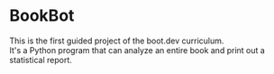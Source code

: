 # BookBot
This is the first guided project of the boot.dev curriculum.  
It's a Python program that can analyze an entire book and print out a statistical report.
